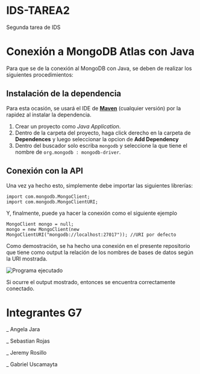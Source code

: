 # IDS-TAREA2
 Segunda tarea de IDS

# Conexión a MongoDB Atlas con Java

Para que se de la conexión al MongoDB con Java, se deben de realizar los siguientes procedimientos:

## Instalación de la dependencia

Para esta ocasión, se usará el IDE de [**Maven**]([https://netbeans.apache.org/download/index.html](https://maven.apache.org/download.cgi)) (cualquier versión) por la rapidez al instalar la dependencia.


1. Crear un proyecto como *Java Application*.
1. Dentro de la carpeta del proyecto, haga click derecho en la carpeta de **Dependences** y luego seleccionar la opcion de **Add Dependency**
1. Dentro del buscador solo escriba `mongodb` y seleccione la que tiene el nombre de `org.mongodb : mongodb-driver`.

## Conexión con la API

Una vez ya hecho esto, simplemente debe importar las siguientes librerías:
```
import com.mongodb.MongoClient;
import com.mongodb.MongoClientURI;
```

Y, finalmente, puede ya hacer la conexión como el siguiente ejemplo

```
MongoClient mongo = null;
mongo = new MongoClient(new MongoClientURI("mongodb://localhost:27017")); //URI por defecto
```
Como demostración, se ha hecho una conexión en el presente repositorio que tiene como output la relación de los nombres de bases de datos según la URI mostrada.

![Programa ejecutado](image.png "Ejecución del programa.")

Si ocurre el output mostrado, entonces se encuentra correctamente conectado.

# Integrantes G7

_ Angela Jara

_ Sebastian Rojas

_ Jeremy Rosillo

_ Gabriel Uscamayta
